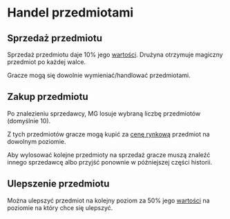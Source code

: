 # Handel przedmiotami

## Sprzedaż przedmiotu

Sprzedaż przedmiotu daje 10% jego [wartości](#file-wartosc-przedmiotu-md). Drużyna otrzymuje magiczny przedmiot po każdej walce.

Gracze mogą się dowolnie wymieniać/handlować przedmiotami.


## Zakup przedmiotu

Po znalezieniu sprzedawcy, MG losuje wybraną liczbę przedmiotów (domyślnie 10).

Z tych przedmiotów gracze mogą kupić za [cenę rynkową](#file-wartosc-przedmiotu-md) przedmiot na dowolnym poziomie.

Aby wylosować kolejne przedmioty na sprzedaż gracze muszą znaleźć innego sprzedawcę albo przyjść ponownie w późniejszej części historii.

## Ulepszenie przedmiotu

Można ulepszyć przedmiot na kolejny poziom za 50% jego [wartości](#file-wartosc-przedmiotu-md) na poziomie na który chce się ulepszyć.
